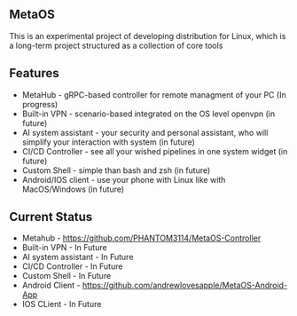 ## MetaOS ##

This is an experimental project of developing distribution for Linux, which is a long-term project structured as a collection of core tools

## Features ##

- MetaHub - gRPC-based controller for remote managment of your PC (In progress)
- Built-in VPN - scenario-based integrated on the OS level openvpn (in future)
- AI system assistant - your security and personal assistant, who will simplify your interaction with system (in future)
- CI/CD Controller - see all your wished pipelines in one system widget (in future)
- Custom Shell - simple than bash and zsh (in future)
- Android/IOS client - use your phone with Linux like with MacOS/Windows (in future)
  
## Current Status ##

- Metahub - https://github.com/PHANTOM3114/MetaOS-Controller
- Built-in VPN - In Future
- AI system assistant - In Future
- CI/CD Controller - In Future
- Custom Shell - In Future
- Android Client - https://github.com/andrewlovesapple/MetaOS-Android-App
- IOS CLient - In Future
